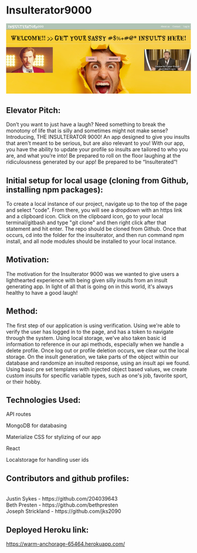 # Insulterator9000

![app](insulterator.png)

## Elevator Pitch: 

 Don’t you want to just have a laugh? Need something to break the monotony of life that is silly and sometimes might not make sense? Introducing, THE INSULTERATOR 9000! An app designed to give you insults that aren't meant to be serious, but are also relevant to you! With our app, you have the ability to update your profile so insults are tailored to who you are, and what you’re into! Be prepared to roll on the floor laughing at the ridiculousness generated by our app! Be prepared to be “Insulterated”! 

## Initial setup for local usage (cloning from Github, installing npm packages):

To create a local instance of our project, navigate up to the top of the page and select "code". From there, you will see a dropdown with an https link and a clipboard icon. Click on the clipboard icon, go to your local terminal/gitbash and type "git clone" and then right click after that statement and hit enter. The repo should be cloned from Github. Once that occurs, cd into the folder for the insulterator, and then run command npm install, and all node modules should be installed to your local instance. 

## Motivation:

The motivation for the Insulterator 9000 was we wanted to give users a lighthearted experience with being given silly insults from an insult generating app. In light of all that is going on in this world, it's always healthy to have a good laugh!

## Method: 

The first step of our application is using verification. Using we're able to verify the user has logged in to the page, and has a token to navigate through the system. Using local storage, we've also taken basic id information to reference in our api methods, especially when we handle a delete profile. Once log out or profile deletion occurs, we clear out the local storage. On the insult generation, we take parts of the object within our database and randomize an insulted response, using an insult api we found. Using basic pre set templates with injected object based values, we create custom insults for specific variable types, such as one's job, favorite sport, or their hobby. 

## Technologies Used:

API routes

MongoDB for databasing

Materialize CSS for stylizing of our app

React

Localstorage for handling user ids

## Contributors and github profiles:

<br>
Justin Sykes - https://github.com/204039643
<br>
Beth Presten - https://github.com/bethpresten 
<br>
Joseph Strickland - https://github.com/jks2090

## Deployed Heroku link:

https://warm-anchorage-65464.herokuapp.com/
